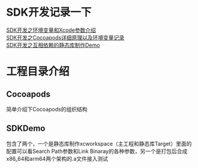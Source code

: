 # SDK开发记录一下
[SDK开发之环境变量和Xcode参数介绍](https://blog.csdn.net/Deft_MKJing/article/details/88783860)
</br>
[SDK开发之Cocoapods详细原理以及环境变量记录](https://blog.csdn.net/Deft_MKJing/article/details/88869653)
</br>
[SDK开发之互相依赖的静态库制作Demo](https://blog.csdn.net/Deft_MKJing/article/details/88948519)

# 工程目录介绍
## Cocoapods 
简单介绍下Cocoapods的组织结构
## SDKDemo 
包含了两个，一个是静态库制作xcworkspace（主工程和静态库Target）里面的配置可以看Search Path参数和Link Binaray的各种参数，另一个是打包后合成x86_64和arm64两个架构的.a文件接入测试

